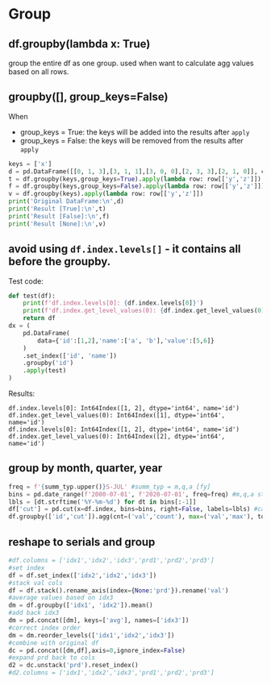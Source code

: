 # Group

## df.groupby(lambda x: True)
group the entire df as one group. used when want to calculate agg values based on all rows.

## groupby([], group_keys=False)
When
- group_keys = True: the keys will be added into the results after `apply`
- group_keys = False: the keys will be removed from the results after `apply`
```py
keys = ['x']
d = pd.DataFrame([[0, 1, 3],[3, 1, 1],[3, 0, 0],[2, 3, 3],[2, 1, 0]], columns=list('xyz'))
t = df.groupby(keys,group_keys=True).apply(lambda row: row[['y','z']])
f = df.groupby(keys,group_keys=False).apply(lambda row: row[['y','z']])
v = df.groupby(keys).apply(lambda row: row[['y','z']])
print('Original DataFrame:\n',d)
print('Result [True]:\n',t)
print('Result [False]:\n',f)
print('Result [None]:\n',v)
```

## avoid using `df.index.levels[]` - it contains all before the groupby.
Test code:
```py
def test(df):
    print(f'df.index.levels[0]: {df.index.levels[0]}')
    print(f'df.index.get_level_values(0): {df.index.get_level_values(0)}')
    return df
dx = (
    pd.DataFrame(
        data={'id':[1,2],'name':['a', 'b'],'value':[5,6]}
    )
    .set_index(['id', 'name'])
    .groupby('id')
    .apply(test)
)
```
Results:
```
df.index.levels[0]: Int64Index([1, 2], dtype='int64', name='id')
df.index.get_level_values(0): Int64Index([1], dtype='int64', name='id')
df.index.levels[0]: Int64Index([1, 2], dtype='int64', name='id')
df.index.get_level_values(0): Int64Index([2], dtype='int64', name='id')
```

## group by month, quarter, year
```py
freq = f'{summ_typ.upper()}S-JUL' #summ_typ = m,q,a [fy]
bins = pd.date_range(f'2000-07-01', f'2020-07-01', freq=freq) #m,q,a start
lbls = [dt.strftime('%Y-%m-%d') for dt in bins[:-1]]
df['cut'] = pd.cut(x=df.index, bins=bins, right=False, labels=lbls) #category
df.groupby(['id','cut']).agg(cnt=('val','count'), max=('val','max'), tot=('rev','sum'))
```

## reshape to serials and group
```py
#df.columns = ['idx1','idx2','idx3','prd1','prd2','prd3']
#set index
df = df.set_index(['idx2','idx2','idx3'])
#stack val cols
df = df.stack().rename_axis(index={None:'prd'}).rename('val')
#average values based on idx3
dm = df.groupby(['idx1', 'idx2']).mean()
#add back idx3
dm = pd.concat([dm], keys=['avg'], names=['idx3'])
#correct index order
dm = dm.reorder_levels(['idx1','idx2','idx3'])
#combine with original df
dc = pd.concat([dm,df],axis=0,ignore_index=False)
#expand prd back to cols
d2 = dc.unstack('prd').reset_index()
#d2.columns = ['idx1','idx2','idx3','prd1','prd2','prd3']
```
